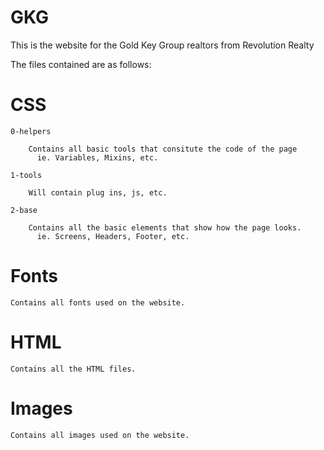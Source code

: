 # GKG

This is the website for the Gold Key Group realtors from Revolution Realty

The files contained are as follows:

# CSS

    0-helpers

        Contains all basic tools that consitute the code of the page
          ie. Variables, Mixins, etc.

    1-tools

        Will contain plug ins, js, etc.

    2-base

        Contains all the basic elements that show how the page looks.
          ie. Screens, Headers, Footer, etc.

# Fonts

    Contains all fonts used on the website.

# HTML

    Contains all the HTML files.

# Images

    Contains all images used on the website.
